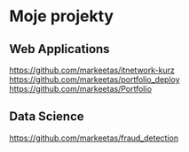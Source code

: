 # Moje projekty

## Web Applications
https://github.com/markeetas/itnetwork-kurz
https://github.com/markeetas/portfolio_deploy
https://github.com/markeetas/Portfolio

## Data Science
https://github.com/markeetas/fraud_detection
